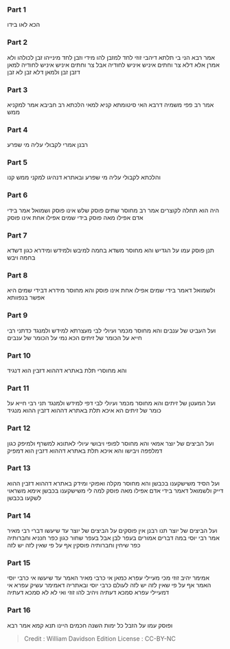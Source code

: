 
### Part 1
הכא לאו בידו 

### Part 2
אמר רבא הני בי תלתא דיהבי זוזי לחד למזבן להו מידי וזבן לחד מינייהו זבן לכולהו ולא אמרן אלא דלא צר וחתים איניש איניש לחודיה אבל צר וחתים איניש איניש לחודיה למאן דזבן זבן ולמאן דלא זבן לא זבן

### Part 3
אמר רב פפי משמיה דרבא האי סיטומתא קניא למאי הלכתא רב חביבא אמר למקניא ממש

### Part 4
רבנן אמרי לקבולי עליה מי שפרע

### Part 5
והלכתא לקבולי עליה מי שפרע ובאתרא דנהיגו למקני ממש קנו

### Part 6
היה הוא תחלה לקוצרים אמר רב מחוסר שתים פוסק שלש אינו פוסק ושמואל אמר בידי אדם אפילו מאה פוסק בידי שמים אפילו אחת אינו פוסק

### Part 7
תנן פוסק עמו על הגדיש והא מחוסר משדא בחמה למיבש ולמידש ומידרא כגון דשדא בחמה ויבש

### Part 8
ולשמואל דאמר בידי שמים אפילו אחת אינו פוסק והא מחוסר מידרא דבידי שמים היא אפשר בנפוותא

### Part 9
ועל העביט של ענבים והא מחוסר מכמר ועיולי לבי מעצרתא למידש ולמנגד כדתני רבי חייא על הכומר של זיתים הכא נמי על הכומר של ענבים 

### Part 10
והא מחוסרי תלת באתרא דההוא דזבין הוא דנגיד

### Part 11
ועל המעטן של זיתים והא מחוסר מכמר ועיולי לבי דפי למידש ולמנגד תני רבי חייא על כומר של זיתים הא איכא תלת באתרא דההוא דזבין ההוא מנגיד

### Part 12
ועל הביצים של יוצר אמאי והא מחוסר לפופי ויבושי עיולי לאתונא למשרף ולמיפק כגון דמלפפה ויבישו והא איכא תלת באתרא דההוא דזבין הוא דמפיק

### Part 13
ועל הסיד משישקענו בכבשן והא מחוסר מקלה ואפוקי ומידק באתרא דההוא דזבין ההוא דייק ולשמואל דאמר בידי אדם אפילו מאה פוסק למה לי משישקענו בכבשן אימא משראוי לשקעו בכבשן

### Part 14
ועל הביצים של יוצר תנו רבנן אין פוסקים על הביצים של יוצר עד שיעשו דברי רבי מאיר אמר רבי יוסי במה דברים אמורים בעפר לבן אבל בעפר שחור כגון כפר חנניא וחברותיה כפר שיחין וחברותיה פוסקין אף על פי שאין לזה יש לזה

### Part 15
אמימר יהיב זוזי מכי מעיילי עפרא כמאן אי כרבי מאיר האמר עד שיעשו אי כרבי יוסי האמר אף על פי שאין לזה יש לזה לעולם כרבי יוסי ובאתריה דאמימר עשיק עפרא אי דמעיילי עפרא סמכא דעתיה ויהיב להו זוזי ואי לא לא סמכא דעתיה

### Part 16
ופוסק עמו על הזבל כל ימות השנה חכמים היינו תנא קמא אמר רבא

>Credit : William Davidson Edition
>License : CC-BY-NC